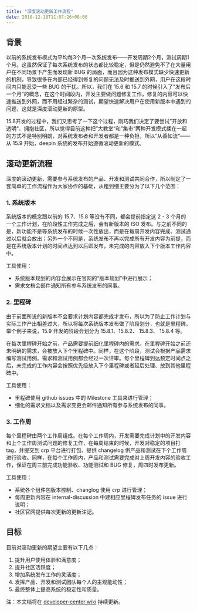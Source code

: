 ```yaml
---
title: "深度滚动更新工作流程"
date: 2018-12-18T11:07:26+08:00
---
```


## 背景

以前的系统发布模式为平均每3个月一次系统发布——开发周期2个月，测试周期1个月。这虽然保证了每次系统发布的状态都比较稳定，但是仍然避免不了在大量用户在不同场景下产生而发现新 BUG 的局面，而且因为这种发布模式缺少快速更新的机制，导致很多在内部已经得到修复的问题无法及时推送到外网，用户在这段时间内只能忍受一些 BUG 的干扰。所以，我们在 15.6 和 15.7 的时候引入了”发布后一个月“的概念，在这个时间段内，开发主要做问题修复工作，修复的内容可以快速推送到外网，而不用经过繁杂的测试，期望快速解决用户在使用新版本中遇到的问题，这就是深度滚动更新的原型。

15.8开发的过程中，我们又思考了一下这个过程，刚巧我们决定了要尝试”开放和透明“、拥抱社区，所以觉得目前这种把”大教堂“和”集市“两种开发模式揉在一起的方式不是特别明朗，对系统发布者和开发者都是一种负担，所以”从善如流“——从 15.9 开始，deepin 系统的发布开始遵循滚动更新的模式。

## 滚动更新流程

深度的滚动更新，需要参与系统发布的产品、开发和测试共同合作，所以制定了一套简单的工作流程作为大家协作的基础，从粗到细主要分为了以下几个范围：

### 1. 系统版本

系统版本的概念跟以前的 15.7、15.8 等没有不同，都会提前指定这 2 - 3 个月的一个工作计划，在阶段性工作完成之后，会有新版本的 ISO 发布。与之前不同的是，新功能不是等系统发布的时候一次性放出，而是在每周开发内容完成、测试通过以后就会放出；另外一个不同是，系统发布不再以完成所有开发内容为前提，而是在系统版本计划的时间点达到以后即发布，未完成的内容放入下个版本工作内容中。

工具使用：

- 系统版本规划的内容会展示在官网的“版本规划”中进行展示；
- 需求文档会邮件通知所有参与系统发布的同事。

### 2. 里程碑

由于前面所说的新版本不会要求计划内容都完成才发布，所以为了防止工作计划与实际工作产出相差过大，所以将每次系统版本发布做了阶段划分，也就是里程碑。举个例子来说，15.9 开发的阶段会划分为 15.8.1、15.8.2、 15.8.3、 15.8.4 等。

在每次里程碑开始之前，产品需要提前细化里程碑内的需求，在里程碑开始之前还未明确的需求，会被放入下个里程碑中。同样，在这个阶段，测试会根据产品需求编写测试用例。需求和测试用例都会经过一次评审。每个里程碑到达预定时间点之后，未完成的工作内容会按照优先级放入下个里程碑或者延后处理、放到其他里程碑中。

工具使用：

- 里程碑使用 github issues 中的 Milestone 工具来进行管理；
- 细化的需求文档以及需求变更会邮件通知所有参与系统发布的同事。

### 3. 工作周

每个里程碑由两个工作周组成。在每个工作周内，开发需要完成计划中的开发内容和上个工作周测试问题的修复工作，在每周结束的时候，开发对稳定的项目打 tag，并提交到 crp 平台进行打包、提供 changelog 供产品和测试在下个工作周进行验收。同样，在每个工作周内，产品和测试需要完成对上周开发内容的验收工作，保证在周三前完成功能验收、功能测试和 BUG 修复，周四时发布更新。

工具使用：

- 系统各个组件包版本控制、changlog 使用 crp 进行管理；
- 每周更新内容在 internal-discussion 中建相应里程碑发布任务的 issue 进行说明；
- 社区官网提供每次更新的更新注记。

## 目标

目前对滚动更新的期望主要有以下几点：

1. 提升用户使用体验和满意度；
2. 提升社区活跃度；
3. 增加系统发布工作的灵活度；
4. 发挥产品、开发和测试团队每个人的主观能动性；
5. 最终整体上提高系统的稳定性和质量。

注：本文档将在 [developer-center wiki](https://github.com/linuxdeepin/developer-center/wiki/%E6%B7%B1%E5%BA%A6%E6%BB%9A%E5%8A%A8%E6%9B%B4%E6%96%B0%E5%B7%A5%E4%BD%9C%E6%B5%81%E7%A8%8B) 持续更新。